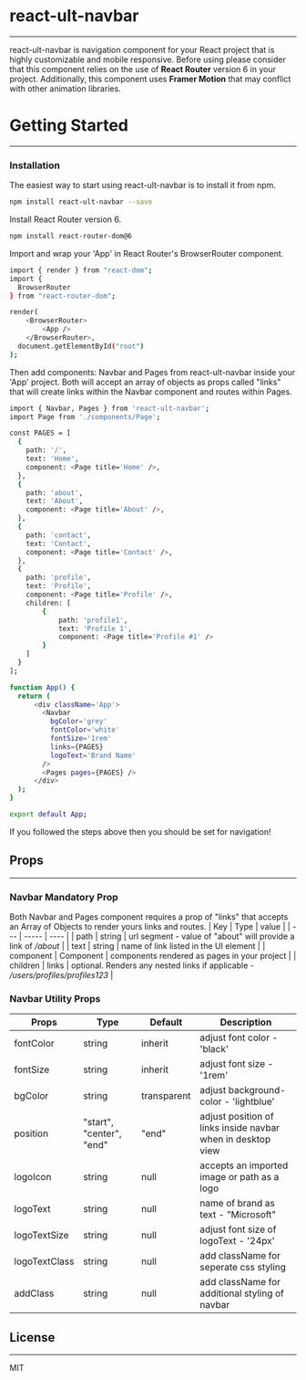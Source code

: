 # react-ult-navbar

---

react-ult-navbar is navigation component for your React project that is highly customizable and mobile responsive. Before using please consider that this component relies on the use of **React Router** version 6 in your project. Additionally, this component uses **Framer Motion** that may conflict with other animation libraries.

# Getting Started

---

### Installation

The easiest way to start using react-ult-navbar is to install it from npm.
```sh
npm install react-ult-navbar --save
```
Install React Router version 6.
```sh
npm install react-router-dom@6
```
Import and wrap your 'App' in React Router's BrowserRouter component.
```sh
import { render } from "react-dom";
import {
  BrowserRouter
} from "react-router-dom";

render(
    <BrowserRouter>
        <App />
    </BrowserRouter>,
  document.getElementById("root")
);
```
Then add components: Navbar and Pages from react-ult-navbar inside your 'App' project.
Both will accept an array of objects as props called "links" that will create links within the Navbar component and routes within Pages.
```sh
import { Navbar, Pages } from 'react-ult-navbar';
import Page from './components/Page';

const PAGES = [
  {
    path: '/',
    text: 'Home',
    component: <Page title='Home' />,
  },
  {
    path: 'about',
    text: 'About',
    component: <Page title='About' />,
  },
  {
    path: 'contact',
    text: 'Contact',
    component: <Page title='Contact' />,
  },
  {
    path: 'profile',
    text: 'Profile',
    component: <Page title='Profile' />,
    children: [
        {
            path: 'profile1',
            text: 'Profile 1',
            component: <Page title='Profile #1' />
        }
    ]
  }
];

function App() {
  return (
      <div className='App'>
        <Navbar
          bgColor='grey'
          fontColor='white'
          fontSize='1rem'
          links={PAGES}
          logoText='Brand Name'
        />
        <Pages pages={PAGES} />
      </div>
  );
}

export default App;

```

If you followed the steps above then you should be set for navigation!

## Props

---

### Navbar Mandatory Prop
Both Navbar and Pages component requires a prop of "links" that accepts an Array of Objects to render yours links and routes.
| Key | Type | value |
| --- | ----- | ---- |
| path |  string | url segment - value of "about" will provide a link of _/about_  |
| text | string | name of link listed in the UI element |
| component | Component | components rendered as pages in your project |
| children | links | optional. Renders any nested links if applicable - _/users/profiles/profiles123_ |

### Navbar Utility Props
| Props | Type | Default | Description |
| ----- | ---- | ------- | ----------- |
| fontColor | string | inherit | adjust font color - 'black' |
| fontSize | string | inherit | adjust font size - '1rem' |
| bgColor | string | transparent | adjust background-color - 'lightblue' |
| position | "start", "center", "end" | "end" | adjust position of links inside navbar when in desktop view |
| logoIcon | string | null | accepts an imported image or path as a logo |
| logoText | string | null | name of brand as text - "Microsoft" |
| logoTextSize | string | null | adjust font size of logoText - '24px' |
| logoTextClass | string | null | add className for seperate css styling |
| addClass | string | null | add className for additional styling of navbar |

## License

---

MIT
